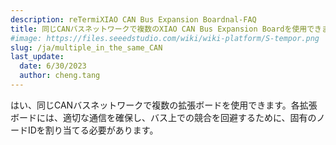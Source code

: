```yaml
---
description: reTermiXIAO CAN Bus Expansion Boardnal-FAQ
title: 同じCANバスネットワークで複数のXIAO CAN Bus Expansion Boardを使用できますか？
#image: https://files.seeedstudio.com/wiki/wiki-platform/S-tempor.png
slug: /ja/multiple_in_the_same_CAN
last_update:
  date: 6/30/2023
  author: cheng.tang
---
```

はい、同じCANバスネットワークで複数の拡張ボードを使用できます。各拡張ボードには、適切な通信を確保し、バス上での競合を回避するために、固有のノードIDを割り当てる必要があります。